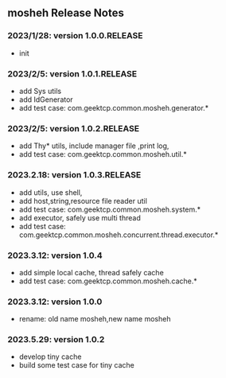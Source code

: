 mosheh Release Notes
------------------------
### 2023/1/28: version 1.0.0.RELEASE
- init

### 2023/2/5: version 1.0.1.RELEASE
- add Sys utils
- add IdGenerator
- add test case: com.geektcp.common.mosheh.generator.*

### 2023/2/5: version 1.0.2.RELEASE
- add Thy* utils, include manager file ,print log, 
- add test case: com.geektcp.common.mosheh.util.*

### 2023.2.18: version 1.0.3.RELEASE
- add utils, use shell, 
- add host,string,resource file reader util
- add test case: com.geektcp.common.mosheh.system.*
- add executor, safely use multi thread
- add test case: com.geektcp.common.mosheh.concurrent.thread.executor.*

### 2023.3.12: version 1.0.4
- add simple local cache, thread safely cache
- add test case: com.geektcp.common.mosheh.cache.*

### 2023.3.12: version 1.0.0
- rename: old name mosheh,new name mosheh

### 2023.5.29: version 1.0.2
- develop tiny cache
- build some test case for tiny cache
